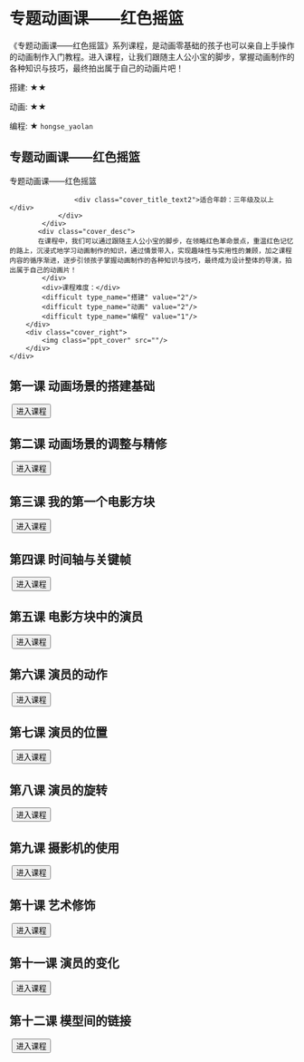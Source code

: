 # 专题动画课——红色摇篮
<desc>《专题动画课——红色摇篮》系列课程，是动画零基础的孩子也可以亲自上手操作的动画制作入门教程。进入课程，让我们跟随主人公小宝的脚步，掌握动画制作的各种知识与技巧，最终拍出属于自己的动画片吧！<br/>

搭建: ★★<br/>

动画: ★★<br/>

编程: ★
</desc>
<code>hongse_yaolan</code>

## 专题动画课——红色摇篮
<div class="ppt_cover_div">
        <div class="cover_left">
            <div class="cover_title">
                <div class="cover_title_left"></div>
                <div class="cover_title_right">
                    <div class="cover_title_text">专题动画课——红色摇篮</div>
                  
                    <div class="cover_title_text2">适合年龄：三年级及以上</div>
                </div>
            </div>
           <div class="cover_desc">
           在课程中，我们可以通过跟随主人公小宝的脚步，在领略红色革命景点，重温红色记忆的路上，沉浸式地学习动画制作的知识，通过情景带入，实现趣味性与实用性的兼顾，加之课程内容的循序渐进，逐步引领孩子掌握动画制作的各种知识与技巧，最终成为设计整体的导演，拍出属于自己的动画片！
            </div>
            <div>课程难度：</div>
            <difficult type_name="搭建" value="2"/>
            <difficult type_name="动画" value="2"/>
            <difficult type_name="编程" value="1"/> 
        </div>
        <div class="cover_right">
            <img class="ppt_cover" src=""/> 
        </div>
    </div>

<notes display="teacher">
  

  
</notes>

## 第一课 动画场景的搭建基础
<img class="bg_img" src=""/>
<input type="button" to_world_id="1068699" value='进入课程' onclick="ToWorld" class="yellon_button"/>

<notes display="teacher">


</notes>

## 第二课 动画场景的调整与精修

<img class="bg_img" src=""/>
<input type="button" to_world_id="1068699" value='进入课程' onclick="ToWorld" class="yellon_button"/>

<notes display="teacher">


</notes>

## 第三课 我的第一个电影方块
<img class="bg_img" src=""/>
<input type="button" to_world_id="1068699" value='进入课程' onclick="ToWorld" class="yellon_button"/>

<notes display="teacher">


</notes>

## 第四课 时间轴与关键帧
<img class="bg_img" src=""/>
<input type="button" to_world_id="1068699" value='进入课程' onclick="ToWorld" class="yellon_button"/>

<notes display="teacher">


</notes>

## 第五课 电影方块中的演员
<img class="bg_img" src=""/>
<input type="button" to_world_id="1068699" value='进入课程' onclick="ToWorld" class="yellon_button"/>

<notes display="teacher">


</notes>

## 第六课 演员的动作
<img class="bg_img" src=""/>
<input type="button" to_world_id="1068699" value='进入课程' onclick="ToWorld" class="yellon_button"/>

<notes display="teacher">


</notes>

## 第七课 演员的位置
<img class="bg_img" src=""/>
<input type="button" to_world_id="1068699" value='进入课程' onclick="ToWorld" class="yellon_button"/>

<notes display="teacher">


</notes>

## 第八课 演员的旋转
<img class="bg_img" src=""/>
<input type="button" to_world_id="1068699" value='进入课程' onclick="ToWorld" class="yellon_button"/>

<notes display="teacher">


</notes>


## 第九课 摄影机的使用
<img class="bg_img" src=""/>
<input type="button" to_world_id="1068699" value='进入课程' onclick="ToWorld" class="yellon_button"/>

<notes display="teacher">


</notes>

## 第十课 艺术修饰
<img class="bg_img" src=""/>
<input type="button" to_world_id="1068699" value='进入课程' onclick="ToWorld" class="yellon_button"/>

<notes display="teacher">


</notes>

## 第十一课 演员的变化
<img class="bg_img" src=""/>
<input type="button" to_world_id="1068699" value='进入课程' onclick="ToWorld" class="yellon_button"/>

<notes display="teacher">


</notes>

## 第十二课 模型间的链接
<img class="bg_img" src=""/>
<input type="button" to_world_id="1068699" value='进入课程' onclick="ToWorld" class="yellon_button"/>

<notes display="teacher">


</notes>
